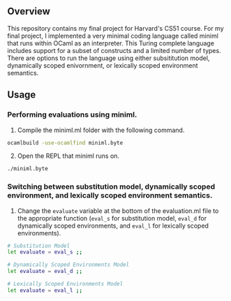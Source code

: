 
## Overview



This repository contains my final project for Harvard's CS51 course. For my final project, I implemented a very minimal coding language called miniml that runs within OCaml as an interpreter. This Turing complete language includes support for a subset of constructs and a limited number of types. There are options to run the language using either subsititution model, dynamically scoped enivornment, or lexically scoped environment semantics. 





## Usage

### Performing evaluations using miniml.
1. Compile the miniml.ml folder with the following command.
```bash
ocamlbuild -use-ocamlfind miniml.byte
```

2. Open the REPL that miniml runs on.
```bash
./miniml.byte
```

### Switching between substitution model, dynamically scoped environment, and lexically scoped environment semantics.
1. Change the ```evaluate``` variable at the bottom of the evaluation.ml file to the appropriate function (```eval_s``` for substitution model, ```eval_d``` for dynamically scoped environments, and ```eval_l``` for lexically scoped environments). 
```bash
# Substitution Model
let evaluate = eval_s ;;

# Dynamically Scoped Environments Model
let evaluate = eval_d ;;

# Lexically Scoped Environments Model
let evaluate = eval_l ;;
```

